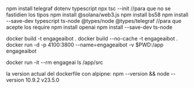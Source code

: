 npm install telegraf dotenv typescript
npx tsc --init   //para que no se fastidien los tipos
npm install @solana/web3.js
npm install bs58
npm install --save-dev typescript ts-node @types/node @types/telegraf //para que acepte los require
npm install openai
npm install --save-dev ts-node



docker build -t engageaibot .
docker build --no-cache -t engageaibot .
docker run -d -p 4100:3800 --name=engageaibot -v $PWD:/app engageaibot

docker run -it --rm engageai ls /app/src


la version actual del dockerfile con alpipne:
npm --version && node --version
10.9.2
v23.5.0
